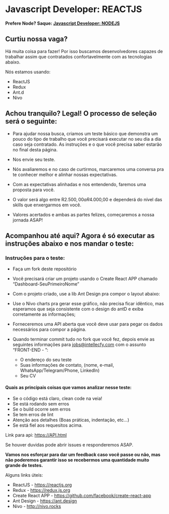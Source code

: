 #  Javascript Developer:  REACTJS

**Prefere Node? Saque: [Javascript Developer: NODEJS](https://github.com/br)**

## Curtiu nossa vaga? 

Há muita coisa para fazer! Por isso buscamos desenvolvedores capazes de trabalhar assim que contratados confortavelmente com as tecnologias abaixo.

Nós estamos usando:

- ReactJS
- Redux
- Ant.d
- Nivo

## Achou tranquilo? Legal! O processo de seleção será o seguinte: 

- Para ajudar nossa busca, criamos um teste básico que demonstra um pouco do tipo de trabalho que você precisará executar no seu dia a dia caso seja contratado. As instruções e o que você precisa saber estarão no final desta página.  

- Nos envie seu teste.

- Nós avaliaremos e no caso de curtirmos, marcaremos uma conversa pra te conhecer melhor e alinhar nossas expectativas.

- Com as expectativas alinhadas e nos entendendo, faremos uma proposta para você.
  
- O valor será algo entre R$2.500,00 a R$4.000,00 e dependerá do nível das skills que enxergarmos em você.

- Valores acertados e ambas as partes felizes, começaremos a nossa jornada ASAP!

## Acompanhou até aqui? Agora é só executar as instruções abaixo e nos mandar o teste:

### Instruções para o teste:

- Faça um fork deste repositório
- Você precisará criar um projeto usando o Create React APP chamado “Dashboard-SeuPrimeiroNome”
  
- Com o projeto criado, use a lib Ant Design pra compor o layout abaixo:

- Use o Nivo charts pra gerar esse gráfico, não precisa ficar idêntico, mas esperamos que seja consistente com o design do antD e exiba corretamente as informações;


- Forneceremos uma API aberta que você deve usar para pegar os dados necessários para compor a página.
  
- Quando terminar commit tudo no fork que você fez, depois envie as seguintes informações para jobs@intellecfy.com com o assunto “FRONT-END - ”:
	- O endereço do seu teste
	- Suas informações de contato, (nome, e-mail, WhatsApp/Telegram/Phone, LinkedIn)
	- Seu CV
	
#### Quais as principais coisas que vamos analizar nesse teste:
- Se o código está claro, clean code na veia!
- Se está rodando sem erros
- Se o build ocorre sem erros
- Se tem erros de lint
- Atenção aos detalhes (Boas práticas, indentação, etc...)
- Se está fiel aos requesitos acima.


Link para api: https://API.html

Se houver duvidas pode abrir issues e responderemos ASAP.


**Vamos nos esforçar para dar um feedback caso você passe ou não, mas não poderemos garantir isso se recebermos uma quantidade muito grande de testes.**

Alguns links úteis:

- ReactJS - <https://reactjs.org>
- Redux - <https://redux.js.org>
- Create React APP - <https://github.com/facebook/create-react-app>
- Ant Design - <https://ant.design>
- Nivo - <http://nivo.rocks>
